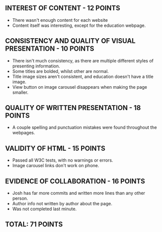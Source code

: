 ## INTEREST OF CONTENT - 12 POINTS
- There wasn't enough content for each website
- Content itself was interesting, except for the education webpage.
## CONSISTENCY AND QUALITY OF VISUAL PRESENTATION - 10 POINTS
- There isn't much consistency, as there are multiple different styles of presenting information.
- Some titles are bolded, whilst other are normal.
- Title image sizes aren't consistent, and education doesn't have a title image.
- View button on image carousel disappears when making the page smaller.
## QUALITY OF WRITTEN PRESENTATION - 18 POINTS
- A couple spelling and punctuation mistakes were found throughout the webpages.
## VALIDITY OF HTML - 15 POINTS
- Passed all W3C tests, with no warnings or errors.
- Image carousel links don't work on phone.
## EVIDENCE OF COLLABORATION - 16 POINTS
- Josh has far more commits and written more lines than any other person.
- Author info not written by author about the page.
- Was not completed last minute.

## TOTAL: 71 POINTS